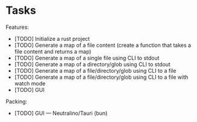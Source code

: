 # Tasks

Features:
- [TODO] Initialize a rust project
- [TODO] Generate a map of a file content (create a function that takes a file content and returns a map)
- [TODO] Generate a map of a single file using CLI to stdout
- [TODO] Generate a map of a directory/glob using CLI to stdout
- [TODO] Generate a map of a file/directory/glob using CLI to a file
- [TODO] Generate a map of a file/directory/glob using CLI to a file with watch mode
- [TODO] GUI

Packing:
- [TODO] GUI — Neutralino/Tauri (bun)
